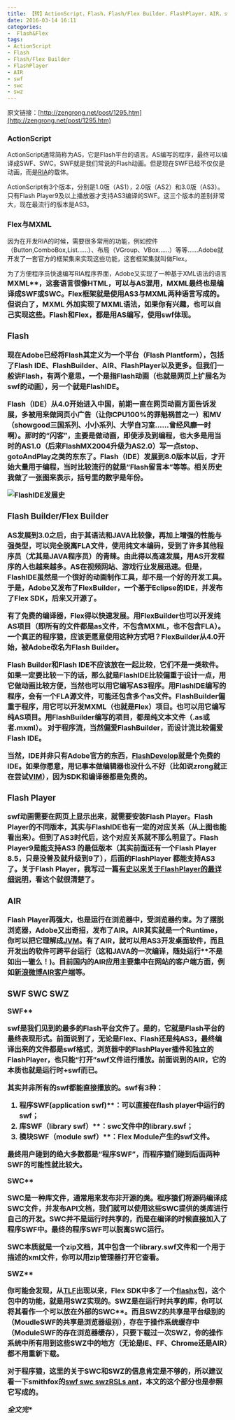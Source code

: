 ```yaml
---
title: 【转】ActionScript，Flash，Flash/Flex Builder，FlashPlayer，AIR，swf，swc，swz之间的区别
date: 2016-03-14 16:11
categories:
-  Flash&Flex
tags:
- ActionScript
- Flash
- Flash/Flex Builder
- FlashPlayer
- AIR
- swf
- swc
- swz
---
```

<!-- more -->
<div id="sina_keyword_ad_area2" class="articalContent   newfont_family">


原文链接：[http://zengrong.net/post/1295.htm](http://zengrong.net/post/1295.htm)

### ActionScript

ActionScript通常简称为AS，它是Flash平台的语言。AS编写的程序，最终可以编译成SWF、SWC。SWF就是我们常说的Flash动画。但是现在SWF已经不仅仅是动画，而是[RIA](http://zh.wikipedia.org/zh/%E4%B8%B0%E5%AF%8C%E4%BA%92%E8%81%94%E7%BD%91%E5%BA%94%E7%94%A8%E7%A8%8B%E5%BA%8F "什么是RIA")的载体。

ActionScript有3个版本，分别是1.0版（AS1），2.0版（AS2）和3.0版（AS3）。只有Flash Player9及以上播放器才支持AS3编译的SWF。这三个版本的差别非常大，现在最流行的版本是AS3。

### Flex与MXML

因为在开发RIA的时候，需要很多常用的功能，例如控件（Button,ComboBox,List……）、布局（VGroup、VBox……）等等……Adobe就开发了一套官方的框架集来实现这些功能，这套框架集就叫做Flex。

为了方便程序员快速编写RIA程序界面，Adobe又实现了一种基于XML语法的语言<strong style="margin: 0px; padding: 0px; outline: 0px; border: 0px currentColor; font-family: inherit; font-size: 16px; font-weight: bold; vertical-align: baseline">MXML**，这套语言很像HTML，可以与AS混用，MXML最终也是编译成SWF或SWC。Flex框架就是使用AS3与MXML两种语言写成的。但说白了，MXML 外加实现了MXML语法，如果你有兴趣，也可以自己实现这些。Flash和Flex，都是用AS编写，使用swf体现。

### Flash

现在Adobe已经将Flash其定义为一个平台（Flash Plantform），包括了Flash IDE、FlashBuilder、AIR、FlashPlayer以及更多。但我们一般讲Flash，有两个意思，一个是指Flash动画（也就是网页上扩展名为swf的动画），另一个就是FlashIDE。

Flash（IDE）从4.0开始进入中国，前期一直在网页动画方面告诉发展，多被用来做网页小广告（让你CPU100%的罪魁祸首之一）和MV（showgood三国系列、小小系列、大学自习室……曾经风靡一时啊）。那时的“闪客”，主要是做动画，即使涉及到编程，也大多是用当时的AS1.0（后来FlashMX2004升级为AS2.0）写一点stop、gotoAndPlay之类的东东了。Flash（IDE）发展到8.0版本以后，才开始大量用于编程，当时比较流行的就是“Flash留言本”等等。相关历史我做了一张图来表示，括号里的数字是年份。

![FlashIDE发展史](http://zengrong.net/wp-content/uploads/2011/04/flash_history.png "FlashIDE发展史")  

### Flash Builder/Flex Builder

AS发展到3.0之后，由于其语法和JAVA比较像，再加上增强的性能与强类型，可以完全脱离FLA文件，使用纯文本编码，受到了许多其他程序员（尤其是JAVA程序员）的青睐。由此得以高速发展，用AS开发程序的人也越来越多。AS在视频网站、游戏行业发展迅速。但是，FlashIDE虽然是一个很好的动画制作工具，却不是一个好的开发工具。于是，Adobe又发布了FlexBuilder，一个基于Eclipse的IDE，并发布了Flex SDK，后来又开源了。

有了免费的编译器，Flex得以快速发展。用FlexBuilder也可以开发纯AS项目（即所有的文件都是as文件，不包含MXML，也不包含FLA）。一个真正的程序猿，应该更愿意使用这种方式吧？FlexBuilder从4.0开始，被Adobe改名为Flash Builder。

Flash Builder和Flash IDE不应该放在一起比较，它们不是一类软件。如果一定要比较一下的话，那么就是FlashIDE比较偏重于设计一点，用它做动画比较方便，当然也可以用它编写AS3程序。用FlashIDE编写的程序，会有一个FLA源文件，可能还包含多个as文件。FlashBuilder偏重于程序，用它可以开发MXML（也就是Flex）项目。也可以用它编写纯AS项目。用FlashBuilder编写的项目，都是纯文本文件（.as或者.mxml）。 对于程序流，当然偏爱FlashBuilder，而设计流比较偏爱Flash
 IDE。

当然，IDE并非只有Adobe官方的东西，[FlashDevelop](http://www.flashdevelop.org/)就是个免费的IDE。如果你愿意，用记事本做编辑器也没什么不好（比如说zrong就正在尝试[VIM](http://www.vim.org/)），因为SDK和编译器都是免费的。

### Flash Player

swf动画需要在网页上显示出来，就需要安装Flash Player。Flash Player的不同版本，其实与FlashIDE也有一定的对应关系（从上图也能看出来）。但到了AS3时代后，这个对应关系就不那么明显了。Flash Player9是能支持AS3 的最低版本（其实前面还有一个Flash Player 8.5，只是没普及就升级到9了），后面的FlashPlayer 都能支持AS3了。关于Flash Player，我写过一篇[有史以来关于FlashPlayer的最详细说明](http://zengrong.net/post/1188.htm)，看这个就很清楚了。

### AIR

Flash Player再强大，也是运行在浏览器中，受浏览器约束。为了摆脱浏览器，Adobe又出奇招，发布了AIR。AIR其实就是一个Runtime，你可以把它理解成[JVM](http://en.wikipedia.org/wiki/Java_Virtual_Machine)。有了AIR，就可以用AS3开发桌面软件，而且开发出的软件可跨平台运行（这和JAVA的<strong style="margin: 0px; padding: 0px; outline: 0px; border: 0px currentColor; font-family: inherit; font-size: 16px; font-weight: bold; vertical-align: baseline">一次编译，随处运行**不是如出一辙么！)。目前国内的AIR应用主要集中在网站的客户端方面，例如[新浪微博AIR客户端](http://sinatair.sinaapp.com/)等。

### SWF SWC SWZ

<strong style="margin: 0px; padding: 0px; outline: 0px; border: 0px currentColor; font-family: inherit; font-size: 16px; font-weight: bold; vertical-align: baseline">SWF**  

swf是我们见到的最多的Flash平台文件了。是的，它就是Flash平台的最终表现形式。前面说到了，无论是Flex、Flash还是纯AS3，最终编译出来的文件都是swf格式，浏览器中的FlashPlayer插件和独立的FlashPlayer，也只能“打开”swf文件进行播放。前面说到的AIR，它的本质也就是运行时+swf而已。

其实并非所有的swf都能直接播放的。swf有3种：

1.  <strong style="margin: 0px; padding: 0px; outline: 0px; border: 0px currentColor; font-family: inherit; font-size: 16px; font-weight: bold; vertical-align: baseline">程序SWF(application swf)**：可以直接在flash player中运行的swf；</strong>
2.  <strong style="margin: 0px; padding: 0px; outline: 0px; border: 0px currentColor; font-family: inherit; font-size: 16px; font-weight: bold; vertical-align: baseline">库SWF（library swf）**：swc文件中的library.swf；</strong>
3.  <strong style="margin: 0px; padding: 0px; outline: 0px; border: 0px currentColor; font-family: inherit; font-size: 16px; font-weight: bold; vertical-align: baseline">模块SWF（module swf）**：Flex Module产生的swf文件。</strong>


最终用户碰到的绝大多数都是“程序SWF”，而程序猿们碰到后面两种SWF的可能性就比较大。

<strong style="margin: 0px; padding: 0px; outline: 0px; border: 0px currentColor; font-family: inherit; font-size: 16px; font-weight: bold; vertical-align: baseline">SWC**

SWC是一种库文件，通常用来发布非开源的类。程序猿们将源码编译成SWC文件，并发布API文档，我们就可以使用这些SWC提供的类库进行自己的开发。SWC并不是运行时共享的，而是在编译的时候直接加入了程序SWF中。最终的程序SWF可以脱离SWC运行。

SWC本质就是一个zip文档，其中包含一个library.swf文件和一个用于描述的xml文件，你可以用zip管理器打开它查看。

<strong style="margin: 0px; padding: 0px; outline: 0px; border: 0px currentColor; font-family: inherit; font-size: 16px; font-weight: bold; vertical-align: baseline">SWZ**

你可能会发现，从[TLF](http://zengrong.net/post/tag/tlf)出现以来，Flex SDK中多了一个[flashx](http://help.adobe.com/zh_CN/FlashPlatform/reference/actionscript/3/flashx/textLayout/elements/package-detail.html)包，这个包中的功能，就是用SWZ实现的。SWZ是在运行时共享的库，你可以将其看作一个<strong style="margin: 0px; padding: 0px; outline: 0px; border: 0px currentColor; font-family: inherit; font-size: 16px; font-weight: bold; vertical-align: baseline">可以放在外部的SWC**。而且SWZ的共享是平台级别的（MoudleSWF的共享是浏览器级别），存在于操作系统缓存中（ModuleSWF的存在浏览器缓存），只要下载过一次SWZ，你的操作系统中所有用到这些SWZ中的地方（无论是IE、FF、Chrome还是AIR）都不用重新下载。

对于程序猿，这里的关于SWC和SWZ的信息肯定是不够的，所以建议看一下smithfox的[swf swc swzRSLs ant](http://www.smithfox.com/?e=135)，本文的这个部分也是参照它写成的。

<em style="margin: 0px; padding: 0px; outline: 0px; border: 0px currentColor; font-family: inherit; font-size: 16px; font-style: italic; vertical-align: baseline">全文完*

</em></strong></strong></strong></strong></strong></strong></div>
